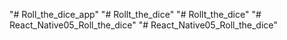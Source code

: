 "# Roll_the_dice_app" 
"# Rollt_the_dice" 
"# Rollt_the_dice" 
"# React_Native05_Roll_the_dice" 
"# React_Native05_Roll_the_dice" 
